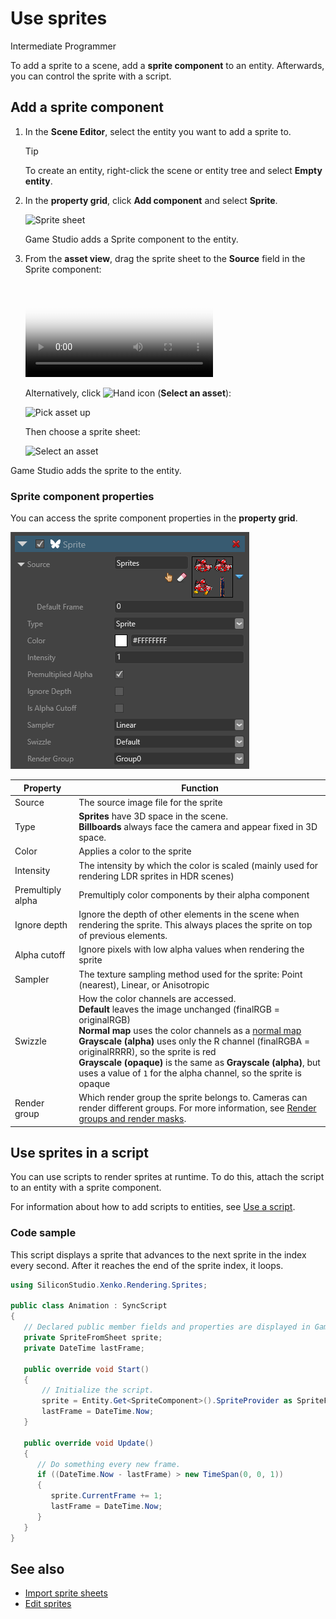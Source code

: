 # Use sprites

<span class="label label-doc-level">Intermediate</span>
<span class="label label-doc-audience">Programmer</span>

To add a sprite to a scene, add a **sprite component** to an entity. Afterwards, you can control the sprite with a script.

## Add a sprite component

1. In the **Scene Editor**, select the entity you want to add a sprite to.

    >[!Tip]
    >To create an entity, right-click the scene or entity tree and select **Empty entity**.

2. In the **property grid**, click **Add component** and select **Sprite**.

    ![Sprite sheet](media/SpriteEntity.png)

    Game Studio adds a Sprite component to the entity.

3. From the **asset view**, drag the sprite sheet to the **Source** field in the Sprite component:

    <p>
        <video autoplay loop class="responsive-video" poster="media\drag-sprite-sheet-to-asset-picker.png">
        <source src="media\drag-sprite-sheet-to-asset-picker.mp4" type="video/mp4">
        </video>
    </p>

    Alternatively, click ![Hand icon](~/manual/game-studio/media/hand-icon.png) (**Select an asset**):

    ![Pick asset up](media/pick-asset-up.png)

    Then choose a sprite sheet:

    ![Select an asset](media/asset-picker.png)

Game Studio adds the sprite to the entity.

### Sprite component properties

You can access the sprite component properties in the **property grid**.

![Sprite component properties](media/sprite-component-properties.png)

| Property   | Function    
|------------|-----------
| Source | The source image file for the sprite
| Type | **Sprites** have 3D space in the scene. <br>**Billboards** always face the camera and appear fixed in 3D space.
| Color | Applies a color to the sprite
| Intensity | The intensity by which the color is scaled (mainly used for rendering LDR sprites in HDR scenes)
| Premultiply alpha | Premultiply color components by their alpha component
| Ignore depth | Ignore the depth of other elements in the scene when rendering the sprite. This always places the sprite on top of previous elements. 
| Alpha cutoff | Ignore pixels with low alpha values when rendering the sprite
| Sampler | The texture sampling method used for the sprite: Point (nearest), Linear, or Anisotropic
| Swizzle | How the color channels are accessed. <br>**Default** leaves the image unchanged (finalRGB = originalRGB) <br>**Normal map** uses the color channels as a [normal map](../graphics/textures/normal-maps.md) <br>**Grayscale (alpha)** uses only the R channel (finalRGBA = originalRRRR), so the sprite is red <br>**Grayscale (opaque)** is the same as **Grayscale (alpha)**, but uses a value of `1` for the alpha channel, so the sprite is opaque
| Render group | Which render group the sprite belongs to. Cameras can render different groups. For more information, see [Render groups and render masks](render-groups-and-masks.md).

## Use sprites in a script

You can use scripts to render sprites at runtime. To do this, attach the script to an entity with a sprite component.

For information about how to add scripts to entities, see [Use a script](../scripts/use-a-script.md).

### Code sample

This script displays a sprite that advances to the next sprite in the index every second. After it reaches the end of the sprite index, it loops.

```cs
using SiliconStudio.Xenko.Rendering.Sprites;

public class Animation : SyncScript
{
   // Declared public member fields and properties are displayed in Game Studio.
   private SpriteFromSheet sprite;
   private DateTime lastFrame;

   public override void Start()
   {
       // Initialize the script.
       sprite = Entity.Get<SpriteComponent>().SpriteProvider as SpriteFromSheet;
       lastFrame = DateTime.Now;
   }

   public override void Update()
   {
      // Do something every new frame.
      if ((DateTime.Now - lastFrame) > new TimeSpan(0, 0, 1))
      {
         sprite.CurrentFrame += 1;
         lastFrame = DateTime.Now;
      }
   }
}
```

## See also

* [Import sprite sheets](import-sprite-sheets.md)
* [Edit sprites](edit-sprites.md)